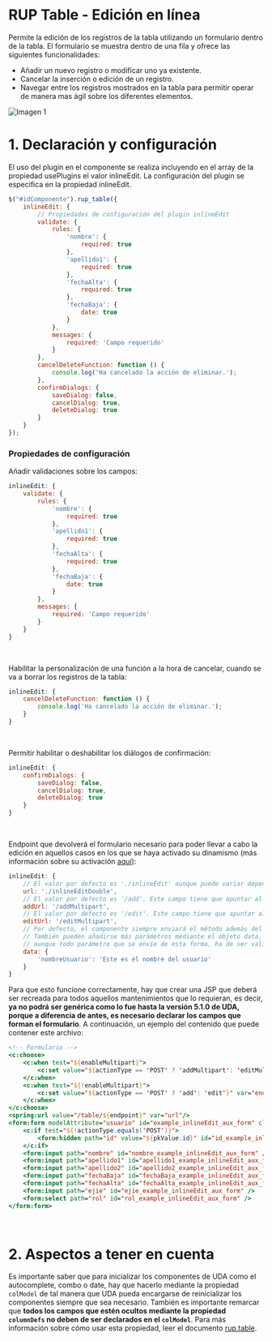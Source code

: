 # RUP Table - Edición en línea

Permite la edición de los registros de la tabla utilizando un formulario dentro de la tabla. El formulario se muestra
dentro de una fila y ofrece las siguientes funcionalidades:

* Añadir un nuevo registro o modificar uno ya existente.
* Cancelar la inserción o edición de un registro.
* Navegar entre los registros mostrados en la tabla para permitir operar de manera mas ágil sobre los diferentes elementos.

![Imagen 1](img/edicionEnLinea.png)

# 1. Declaración y configuración

El uso del plugin en el componente se realiza incluyendo en el array de la propiedad usePlugins el valor inlineEdit. La configuración del plugin se especifica en la propiedad inlineEdit.

```js
$("#idComponente").rup_table({
    inlineEdit: {
        // Propiedades de configuración del plugin inlineEdit
        validate: {
            rules: {
                'nombre': {
                    required: true
                },
                'apellido1': {
                    required: true
                },
                'fechaAlta': {
                    required: true
                },
                'fechaBaja': {
                    date: true
                }
            },
            messages: {
                required: 'Campo requerido'
            }
        },
        cancelDeleteFunction: function () {
            console.log('Ha cancelado la acción de eliminar.');
        },
        confirmDialogs: {
            saveDialog: false,
            cancelDialog: true,
            deleteDialog: true
        }
    }
});
```
### Propiedades de configuración

Añadir validaciones sobre los campos:
```js
inlineEdit: {
    validate: {
        rules: {
            'nombre': {
                required: true
            },
            'apellido1': {
                required: true
            },
            'fechaAlta': {
                required: true
            },
            'fechaBaja': {
                date: true
            }
        },
        messages: {
            required: 'Campo requerido'
        }
    }
}
```
&nbsp;

Habilitar la personalización de una función a la hora de cancelar, cuando se va a borrar los registros de la tabla:
```js
inlineEdit: {
    cancelDeleteFunction: function () {
        console.log('Ha cancelado la acción de eliminar.');
    }
}
```
&nbsp;

Permitir habilitar o deshabilitar los diálogos de confirmación:
```js
inlineEdit: {
    confirmDialogs: {
        saveDialog: false,
        cancelDialog: true,
        deleteDialog: true
    }
}
```
&nbsp;

Endpoint que devolverá el formulario necesario para poder llevar a cabo la edición en aquellos casos en los que se haya activado su dinamismo (más información sobre su activación [aquí](./rup.table.md#95-propiedades-adicionales)):
```js
inlineEdit: {
    // El valor por defecto es './inlineEdit' aunque puede variar dependiendo del campo urlBase.
    url: './inlineEditDouble',
    // El valor por defecto es '/add'. Este campo tiene que apuntar al mismo endpoint que el formulario.
    addUrl: '/addMultipart',
    // El valor por defecto es '/edit'. Este campo tiene que apuntar al mismo endpoint que el formulario.
    editUrl: '/editMultipart',
    // Por defecto, el componente siempre enviará el método además del valor de la clave primaria, siempre y cuando alguna fila haya sido seleccionada.
	// También pueden añadirse más parámetros mediante el objeto data, incluso para sobrescribir,
    // aunque todo parámetro que se envíe de esta forma, ha de ser validado como parámetro de cliente por Hdiv (configurable en la clase UDA4HdivConfig).
    data: {
        'nombreUsuario': 'Este es el nombre del usuario'
    }
}
```
Para que esto funcione correctamente, hay que crear una JSP que deberá ser recreada para todos aquellos mantenimientos que lo requieran, es decir, **ya no podrá ser genérica como lo fue hasta la versión 5.1.0 de UDA, porque a diferencia de antes, es necesario declarar los campos que forman el formulario**. A continuación, un ejemplo del contenido que puede contener este archivo:
```jsp
<!-- Formulario -->
<c:choose>
	<c:when test="${enableMultipart}">
		<c:set value="${actionType == 'POST' ? 'addMultipart': 'editMultipart'}" var="endpoint" />
	</c:when>
	<c:when test="${!enableMultipart}">
		<c:set value="${actionType == 'POST' ? 'add': 'edit'}" var="endpoint" />
	</c:when>
</c:choose>
<spring:url value="/table/${endpoint}" var="url"/>
<form:form modelAttribute="usuario" id="example_inlineEdit_aux_form" class="d-none" action="${url}" method="${actionType}">
	<c:if test="${!actionType.equals('POST')}">
		<form:hidden path="id" value="${pkValue.id}" id="id_example_inlineEdit_aux_form" />
	</c:if>
	<form:input path="nombre" id="nombre_example_inlineEdit_aux_form" />
	<form:input path="apellido1" id="apellido1_example_inlineEdit_aux_form" />
	<form:input path="apellido2" id="apellido2_example_inlineEdit_aux_form" />
	<form:input path="fechaBaja" id="fechaBaja_example_inlineEdit_aux_form" />
	<form:input path="fechaAlta" id="fechaAlta_example_inlineEdit_aux_form" />
	<form:input path="ejie" id="ejie_example_inlineEdit_aux_form" />
	<form:select path="rol" id="rol_example_inlineEdit_aux_form" />
</form:form>
```
&nbsp;

# 2. Aspectos a tener en cuenta
Es importante saber que para inicializar los componentes de UDA como el autocomplete, combo o date, hay que hacerlo mediante la propiedad `colModel` de tal manera que UDA pueda encargarse de reinicializar los componentes siempre que sea necesario. También es importante remarcar que **todos los campos que estén ocultos mediante la propiedad `columnDefs` no deben de ser declarados en el `colModel`**. Para más información sobre cómo usar esta propiedad, leer el documento [rup.table](./rup.table.md).